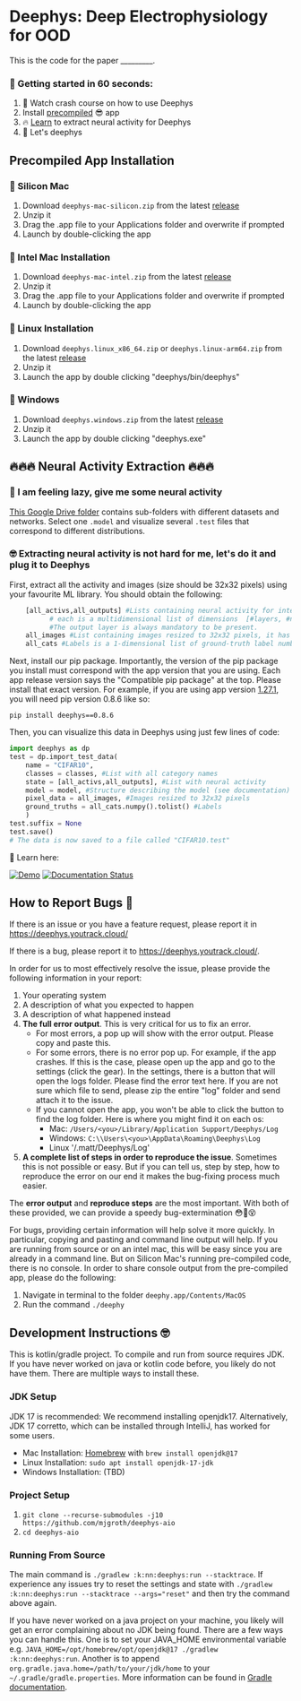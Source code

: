  <!--- https://github.com/mgroth0/deephy -->

# Deephys: Deep Electrophysiology for OOD 

This is the code for the paper _________. 

### 🚀 Getting started in 60 seconds:

1. 📖 Watch crash course on how to use Deephys
2. Install [precompiled](#precompiled-app-installation) 😎 app
3. 🔥 [Learn](#-neural-activity-extraction-) to extract neural activity for Deephys
4. 🥳 Let's deephys


## Precompiled App Installation 

### 🍏 Silicon Mac 

1. Download `deephys-mac-silicon.zip` from the latest [release](https://github.com/mjgroth/deephys/releases)
2. Unzip it
3. Drag the .app file to your Applications folder and overwrite if prompted
4. Launch by double-clicking the app

###  🍎 Intel Mac Installation

1. Download `deephys-mac-intel.zip` from the latest [release](https://github.com/mjgroth/deephys/releases)
2. Unzip it
3. Drag the .app file to your Applications folder and overwrite if prompted
4. Launch by double-clicking the app

### 🍑 Linux Installation 

1. Download `deephys.linux_x86_64.zip` or `deephys.linux-arm64.zip` from the latest [release](https://github.com/mjgroth/deephys/releases)
2. Unzip it
3. Launch the app by double clicking "deephys/bin/deephys"

### 🍇 Windows 

1. Download `deephys.windows.zip` from the latest [release](https://github.com/mjgroth/deephys/releases)
2. Unzip it
3. Launch the app by double clicking "deephys.exe"


## 🔥🔥🔥 Neural Activity Extraction 🔥🔥🔥

### 🥱 I am feeling lazy, give me some neural activity
 
[This Google Drive folder](https://drive.google.com/drive/folders/1755Srmf39sBMjWa_1lEpS-FPo1ANCWFV) contains
sub-folders with different datasets and networks. Select one `.model` and visualize several `.test` files that correspond to different distributions. 

[//]: # (from Google Drive)

[//]: # (  - `insert_model_name_here_anirban.model`)

[//]: # (  - `CIFARV1_test.test`)

[//]: # (  - `CIFARV2.test`)

### 🤓 Extracting neural activity is not hard for me, let's do it and plug it to Deephys 

First, extract all the activity and images (size should be 32x32 pixels) using your favourite ML library. You should obtain the following:
```python
    [all_activs,all_outputs] #Lists containing neural activity for intermediate and output layer
          # each is a multidimensional list of dimensions  [#layers, #neurons, #images]. 
          #The output layer is always mandatory to be present.
    all_images #List containing images resized to 32x32 pixels, it has size [#images,#channels,32,32].
    all_cats #Labels is a 1-dimensional list of ground-truth label number
```

Next, install our pip package. Importantly, the version of the pip package you install must correspond with the app version that you are using. Each app release version says the "Compatible pip package" at the top. Please install that exact version. For example, if you are using app version [1.27.1](https://github.com/mjgroth/deephys/releases/tag/1.27.1), you will need pip version 0.8.6 like so:

`pip install deephys==0.8.6`

Then, you can visualize this data in Deephys using just few lines of code:

```python
import deephys as dp
test = dp.import_test_data(
    name = "CIFAR10",
    classes = classes, #List with all category names
    state = [all_activs,all_outputs], #List with neural activity
    model = model, #Structure describing the model (see documentation)
    pixel_data = all_images, #Images resized to 32x32 pixels
    ground_truths = all_cats.numpy().tolist() #Labels
    )
test.suffix = None
test.save()
# The data is now saved to a file called "CIFAR10.test"
```

📖 Learn here: 

<a href="https://colab.research.google.com/github/mjgroth/deephys-aio/blob/master/Python_Tutorial.ipynb" target="_parent"><img src="https://colab.research.google.com/assets/colab-badge.svg" alt="Demo"/></a>
[![Documentation Status](https://readthedocs.org/projects/deephys/badge/?version=latest)](https://deephys.readthedocs.io/en/latest/?badge=latest)




## How to Report Bugs 🐛

If there is an issue or you have a feature request, please report it in https://deephys.youtrack.cloud/

If there is a bug, please report it to https://deephys.youtrack.cloud/. 

In order for us to most effectively resolve the issue, please provide the following information in your report:
1. Your operating system
2. A description of what you expected to happen
3. A description of what happened instead
4. **The full error output**. This is very critical for us to fix an error. 
	- For most errors, a pop up will show with the error output. Please copy and paste this.
	- For some errors, there is no error pop up. For example, if the app crashes. If this is the case, please open up the app and go to the settings (click the gear). In the settings, there is a button that will open the logs folder. Please find the error text here. If you are not sure which file to send, please zip the entire "log" folder and send attach it to the issue.
	- If you cannot open the app, you won't be able to click the button to find the log folder. Here is where you might find it on each os:
		- Mac: `/Users/<you>/Library/Application Support/Deephys/Log`
		- Windows: `C:\\Users\<you>\AppData\Roaming\Deephys\Log`
		- Linux '<your home folder>/.matt/Deephys/Log'
5. **A complete list of steps in order to reproduce the issue**. Sometimes this is not possible or easy. But if you can tell us, step by step, how to reproduce the error on our end it makes the bug-fixing process much easier.

The **error output** and **reproduce steps** are the most important. With both of these provided, we can provide a speedy bug-extermination 😳🐛😵


For bugs, providing certain information will help solve it more quickly. In particular, copying and pasting and command
line output will help. If you are running from source or on an intel mac, this will be easy since you are already in a command
line. But on Silicon Mac's running pre-compiled code, there is no console. In order to share console output from the
pre-compiled app, please do the following:

1. Navigate in terminal to the folder `deephy.app/Contents/MacOS`
2. Run the command `./deephy`





## Development Instructions 🤓

This is kotlin/gradle project. To compile and run from source requires JDK. If you have never worked on java or kotlin code before, you likely do not have them. There are multiple ways to install these.

### JDK Setup

JDK 17 is recommended: We recommend installing openjdk17. Alternatively, JDK 17 corretto, which can be installed through IntelliJ, has worked for some users.
 
- Mac Installation: [Homebrew](https://brew.sh/) with `brew install openjdk@17`
- Linux Installation: `sudo apt install openjdk-17-jdk`
- Windows Installation: (TBD)


### Project Setup

1. `git clone --recurse-submodules -j10 https://github.com/mjgroth/deephys-aio`
2. `cd deephys-aio`

### Running From Source

The main command is `./gradlew :k:nn:deephys:run --stacktrace`. If experience any issues try to reset the settings and state
with `./gradlew :k:nn:deephys:run --stacktrace --args="reset"` and then try the command above again.

If you have never worked on a java project on your machine, you likely will get an error complaining about no JDK being found. There are a few ways you can handle this. One is to set your JAVA_HOME environmental variable e.g. `JAVA_HOME=/opt/homebrew/opt/openjdk@17 ./gradlew :k:nn:deephys:run`. Another is to append `org.gradle.java.home=/path/to/your/jdk/home` to your `~/.gradle/gradle.properties`. More information can be found in [Gradle documentation](https://docs.gradle.org/current/userguide/build_environment.html). 

